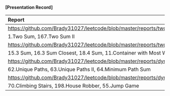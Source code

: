 **[Presentation Record]**

| Report   | Present  |
|:----------|:--------:|
| https://github.com/Brady31027/leetcode/blob/master/reports/two_sums_series.pdf | 2017/03/06 |
|1.Two Sum, 167.Two Sum II ||
|https://github.com/Brady31027/leetcode/blob/master/reports/two_sums_series2.pdf | 2107/03/06 |
|15.3 Sum, 16.3 Sum Closest, 18.4 Sum, 11.Container with Most Water||
|https://github.com/Brady31027/leetcode/blob/master/reports/dynamic_programming.pdf||
|62.Unique Paths, 63.Unique Paths II, 64.Minimum Path Sum||
|https://github.com/Brady31027/leetcode/blob/master/reports/dynamic_programming_2.pdf||
|70.Climbing Stairs, 198.House Robber, 55.Jump Game||
